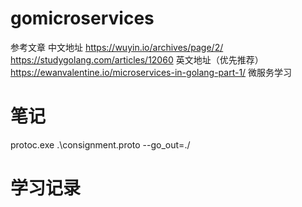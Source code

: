 # gomicroservices
参考文章
中文地址
https://wuyin.io/archives/page/2/
https://studygolang.com/articles/12060
英文地址（优先推荐）
https://ewanvalentine.io/microservices-in-golang-part-1/
微服务学习
# 笔记
protoc.exe .\consignment.proto --go_out=./

# 学习记录
